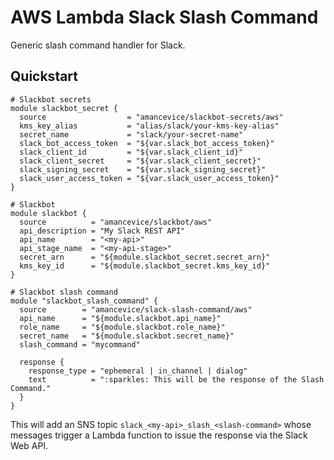 # AWS Lambda Slack Slash Command

Generic slash command handler for Slack.

## Quickstart

```hcl
# Slackbot secrets
module slackbot_secret {
  source                  = "amancevice/slackbot-secrets/aws"
  kms_key_alias           = "alias/slack/your-kms-key-alias"
  secret_name             = "slack/your-secret-name"
  slack_bot_access_token  = "${var.slack_bot_access_token}"
  slack_client_id         = "${var.slack_client_id}"
  slack_client_secret     = "${var.slack_client_secret}"
  slack_signing_secret    = "${var.slack_signing_secret}"
  slack_user_access_token = "${var.slack_user_access_token}"
}

# Slackbot
module slackbot {
  source          = "amancevice/slackbot/aws"
  api_description = "My Slack REST API"
  api_name        = "<my-api>"
  api_stage_name  = "<my-api-stage>"
  secret_arn      = "${module.slackbot_secret.secret_arn}"
  kms_key_id      = "${module.slackbot_secret.kms_key_id}"
}

# Slackbot slash command
module "slackbot_slash_command" {
  source        = "amancevice/slack-slash-command/aws"
  api_name      = "${module.slackbot.api_name}"
  role_name     = "${module.slackbot.role_name}"
  secret_name   = "${module.slackbot.secret_name}"
  slash_command = "mycommand"

  response {
    response_type = "ephemeral | in_channel | dialog"
    text          = ":sparkles: This will be the response of the Slash Command."
  }
}
```

This will add an SNS topic `slack_<my-api>_slash_<slash-command>` whose messages trigger a Lambda function to issue the response via the Slack Web API.
